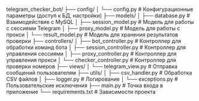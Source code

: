 telegram_checker_bot/
├── config/
│   └── config.py           # Конфигурационные параметры (доступ к БД, настройки)
├── models/
│   ├── database.py         # Взаимодействие с MySQL
│   ├── session_model.py    # Модель для работы с сессиями Telegram
│   ├── proxy_model.py      # Модель для работы с прокси
│   └── result_model.py     # Модель для хранения результатов проверки
├── controllers/
│   ├── bot_controller.py   # Контроллер для обработки команд бота
│   ├── session_controller.py # Контроллер для управления сессиями
│   ├── proxy_controller.py # Контроллер для управления прокси
│   └── checker_controller.py # Контроллер для проверки номеров
├── views/
│   └── telegram_view.py    # Отправка сообщений пользователям
├── utils/
│   ├── csv_handler.py      # Обработка CSV файлов
│   ├── logger.py           # Логирование
│   └── exceptions.py       # Пользовательские исключения
├── main.py                 # Точка входа в приложение
└── requirements.txt        # Зависимости проекта